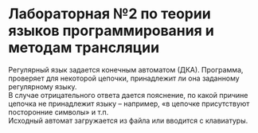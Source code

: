 # Лабораторная №2 по теории языков программирования и методам трансляции

Регулярный язык задается конечным автоматом (ДКА). 
Программа, проверяет для некоторой цепочки, принадлежит ли она заданному регулярному языку.  
В случае отрицательного ответа дается пояснение, по какой причине цепочка не принадлежит языку – например, «в цепочке присутствуют посторонние символы» и т.п.  
Исходный автомат загружается из файла или вводится с клавиатуры.  

